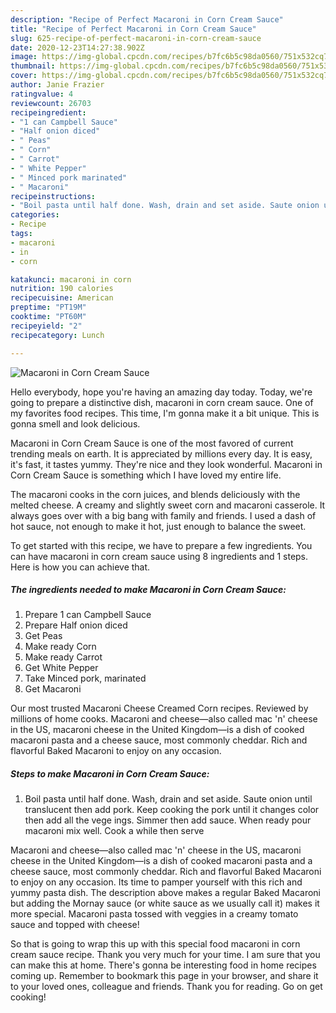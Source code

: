 ```yaml
---
description: "Recipe of Perfect Macaroni in Corn Cream Sauce"
title: "Recipe of Perfect Macaroni in Corn Cream Sauce"
slug: 625-recipe-of-perfect-macaroni-in-corn-cream-sauce
date: 2020-12-23T14:27:38.902Z
image: https://img-global.cpcdn.com/recipes/b7fc6b5c98da0560/751x532cq70/macaroni-in-corn-cream-sauce-recipe-main-photo.jpg
thumbnail: https://img-global.cpcdn.com/recipes/b7fc6b5c98da0560/751x532cq70/macaroni-in-corn-cream-sauce-recipe-main-photo.jpg
cover: https://img-global.cpcdn.com/recipes/b7fc6b5c98da0560/751x532cq70/macaroni-in-corn-cream-sauce-recipe-main-photo.jpg
author: Janie Frazier
ratingvalue: 4
reviewcount: 26703
recipeingredient:
- "1 can Campbell Sauce"
- "Half onion diced"
- " Peas"
- " Corn"
- " Carrot"
- " White Pepper"
- " Minced pork marinated"
- " Macaroni"
recipeinstructions:
- "Boil pasta until half done. Wash, drain and set aside. Saute onion until translucent then add pork. Keep cooking the pork until it changes color then add all the vege ings. Simmer then add sauce. When ready pour macaroni mix well. Cook a while then serve"
categories:
- Recipe
tags:
- macaroni
- in
- corn

katakunci: macaroni in corn 
nutrition: 190 calories
recipecuisine: American
preptime: "PT19M"
cooktime: "PT60M"
recipeyield: "2"
recipecategory: Lunch

---
```



![Macaroni in Corn Cream Sauce](https://img-global.cpcdn.com/recipes/b7fc6b5c98da0560/751x532cq70/macaroni-in-corn-cream-sauce-recipe-main-photo.jpg)

Hello everybody, hope you're having an amazing day today. Today, we're going to prepare a distinctive dish, macaroni in corn cream sauce. One of my favorites food recipes. This time, I'm gonna make it a bit unique. This is gonna smell and look delicious.

Macaroni in Corn Cream Sauce is one of the most favored of current trending meals on earth. It is appreciated by millions every day. It is easy, it's fast, it tastes yummy. They're nice and they look wonderful. Macaroni in Corn Cream Sauce is something which I have loved my entire life.

The macaroni cooks in the corn juices, and blends deliciously with the melted cheese. A creamy and slightly sweet corn and macaroni casserole. It always goes over with a big bang with family and friends. I used a dash of hot sauce, not enough to make it hot, just enough to balance the sweet.


To get started with this recipe, we have to prepare a few ingredients. You can have macaroni in corn cream sauce using 8 ingredients and 1 steps. Here is how you can achieve that.

<!--inarticleads1-->

##### The ingredients needed to make Macaroni in Corn Cream Sauce:

1. Prepare 1 can Campbell Sauce
1. Prepare Half onion diced
1. Get  Peas
1. Make ready  Corn
1. Make ready  Carrot
1. Get  White Pepper
1. Take  Minced pork, marinated
1. Get  Macaroni


Our most trusted Macaroni Cheese Creamed Corn recipes. Reviewed by millions of home cooks. Macaroni and cheese—also called mac &#39;n&#39; cheese in the US, macaroni cheese in the United Kingdom—is a dish of cooked macaroni pasta and a cheese sauce, most commonly cheddar. Rich and flavorful Baked Macaroni to enjoy on any occasion. 

<!--inarticleads2-->

##### Steps to make Macaroni in Corn Cream Sauce:

1. Boil pasta until half done. Wash, drain and set aside. Saute onion until translucent then add pork. Keep cooking the pork until it changes color then add all the vege ings. Simmer then add sauce. When ready pour macaroni mix well. Cook a while then serve


Macaroni and cheese—also called mac &#39;n&#39; cheese in the US, macaroni cheese in the United Kingdom—is a dish of cooked macaroni pasta and a cheese sauce, most commonly cheddar. Rich and flavorful Baked Macaroni to enjoy on any occasion. Its time to pamper yourself with this rich and yummy pasta dish. The description above makes a regular Baked Macaroni but adding the Mornay sauce (or white sauce as we usually call it) makes it more special. Macaroni pasta tossed with veggies in a creamy tomato sauce and topped with cheese! 

So that is going to wrap this up with this special food macaroni in corn cream sauce recipe. Thank you very much for your time. I am sure that you can make this at home. There's gonna be interesting food in home recipes coming up. Remember to bookmark this page in your browser, and share it to your loved ones, colleague and friends. Thank you for reading. Go on get cooking!
